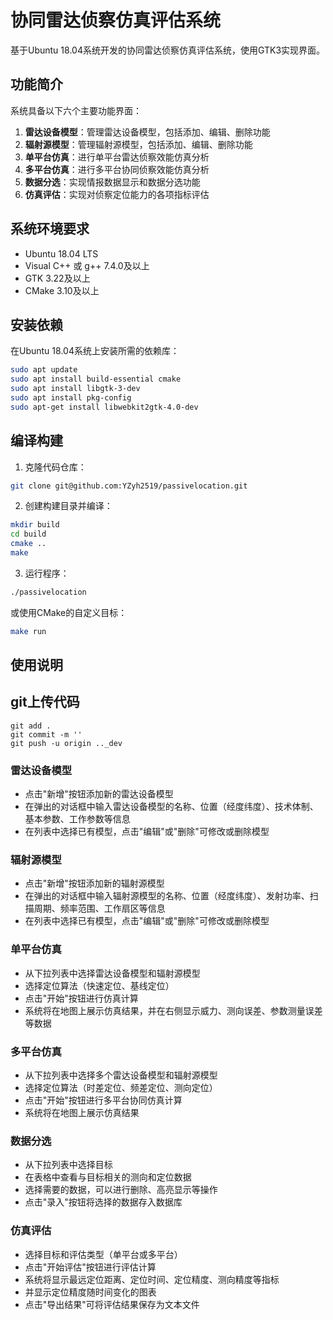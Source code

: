# 协同雷达侦察仿真评估系统

基于Ubuntu 18.04系统开发的协同雷达侦察仿真评估系统，使用GTK3实现界面。

## 功能简介

系统具备以下六个主要功能界面：

1. **雷达设备模型**：管理雷达设备模型，包括添加、编辑、删除功能
2. **辐射源模型**：管理辐射源模型，包括添加、编辑、删除功能
3. **单平台仿真**：进行单平台雷达侦察效能仿真分析
4. **多平台仿真**：进行多平台协同侦察效能仿真分析
5. **数据分选**：实现情报数据显示和数据分选功能
6. **仿真评估**：实现对侦察定位能力的各项指标评估

## 系统环境要求

- Ubuntu 18.04 LTS
- Visual C++ 或 g++ 7.4.0及以上
- GTK 3.22及以上
- CMake 3.10及以上

## 安装依赖

在Ubuntu 18.04系统上安装所需的依赖库：

```bash
sudo apt update
sudo apt install build-essential cmake
sudo apt install libgtk-3-dev
sudo apt install pkg-config
sudo apt-get install libwebkit2gtk-4.0-dev
```

## 编译构建

1. 克隆代码仓库：

```bash
git clone git@github.com:YZyh2519/passivelocation.git
```

2. 创建构建目录并编译：

```bash
mkdir build
cd build
cmake ..
make 
```

3. 运行程序：

```bash
./passivelocation
```

或使用CMake的自定义目标：

```bash
make run
```

## 使用说明

## git上传代码
```
git add .
git commit -m ''
git push -u origin .._dev
```


### 雷达设备模型

- 点击"新增"按钮添加新的雷达设备模型
- 在弹出的对话框中输入雷达设备模型的名称、位置（经度纬度）、技术体制、基本参数、工作参数等信息
- 在列表中选择已有模型，点击"编辑"或"删除"可修改或删除模型

### 辐射源模型

- 点击"新增"按钮添加新的辐射源模型
- 在弹出的对话框中输入辐射源模型的名称、位置（经度纬度）、发射功率、扫描周期、频率范围、工作扇区等信息
- 在列表中选择已有模型，点击"编辑"或"删除"可修改或删除模型

### 单平台仿真

- 从下拉列表中选择雷达设备模型和辐射源模型
- 选择定位算法（快速定位、基线定位）
- 点击"开始"按钮进行仿真计算
- 系统将在地图上展示仿真结果，并在右侧显示威力、测向误差、参数测量误差等数据

### 多平台仿真

- 从下拉列表中选择多个雷达设备模型和辐射源模型
- 选择定位算法（时差定位、频差定位、测向定位）
- 点击"开始"按钮进行多平台协同仿真计算
- 系统将在地图上展示仿真结果

### 数据分选

- 从下拉列表中选择目标
- 在表格中查看与目标相关的测向和定位数据
- 选择需要的数据，可以进行删除、高亮显示等操作
- 点击"录入"按钮将选择的数据存入数据库

### 仿真评估

- 选择目标和评估类型（单平台或多平台）
- 点击"开始评估"按钮进行评估计算
- 系统将显示最远定位距离、定位时间、定位精度、测向精度等指标
- 并显示定位精度随时间变化的图表
- 点击"导出结果"可将评估结果保存为文本文件

